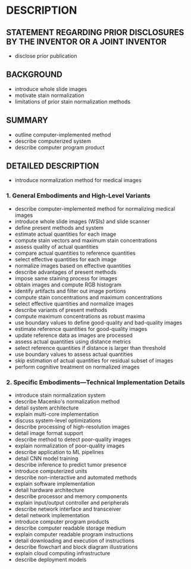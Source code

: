 # DESCRIPTION

## STATEMENT REGARDING PRIOR DISCLOSURES BY THE INVENTOR OR A JOINT INVENTOR

- disclose prior publication

## BACKGROUND

- introduce whole slide images
- motivate stain normalization
- limitations of prior stain normalization methods

## SUMMARY

- outline computer-implemented method
- describe computerized system
- describe computer program product

## DETAILED DESCRIPTION

- introduce normalization method for medical images

### 1. General Embodiments and High-Level Variants

- describe computer-implemented method for normalizing medical images
- introduce whole slide images (WSIs) and slide scanner
- define present methods and system
- estimate actual quantities for each image
- compute stain vectors and maximum stain concentrations
- assess quality of actual quantities
- compare actual quantities to reference quantities
- select effective quantities for each image
- normalize images based on effective quantities
- describe advantages of present methods
- impose same staining process for images
- obtain images and compute RGB histogram
- identify artifacts and filter out image portions
- compute stain concentrations and maximum concentrations
- select effective quantities and normalize images
- describe variants of present methods
- compute maximum concentrations as robust maxima
- use boundary values to define good-quality and bad-quality images
- estimate reference quantities for good-quality images
- update reference data as images are processed
- assess actual quantities using distance metrics
- select reference quantities if distance is larger than threshold
- use boundary values to assess actual quantities
- skip estimation of actual quantities for residual subset of images
- perform cognitive treatment on normalized images

### 2. Specific Embodiments—Technical Implementation Details

- introduce stain normalization system
- describe Macenko's normalization method
- detail system architecture
- explain multi-core implementation
- discuss system-level optimizations
- describe processing of high-resolution images
- detail image format support
- describe method to detect poor-quality images
- explain normalization of poor-quality images
- describe application to ML pipelines
- detail CNN model training
- describe inference to predict tumor presence
- introduce computerized units
- describe non-interactive and automated methods
- explain software implementation
- detail hardware architecture
- describe processor and memory components
- explain input/output controller and peripherals
- describe network interface and transceiver
- detail network implementation
- introduce computer program products
- describe computer readable storage medium
- explain computer readable program instructions
- detail downloading and execution of instructions
- describe flowchart and block diagram illustrations
- explain cloud computing infrastructure
- describe deployment models

